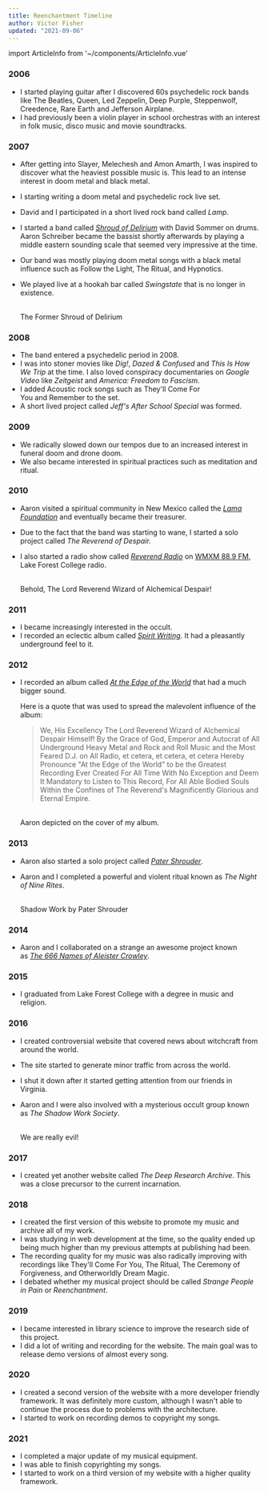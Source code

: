 ```yaml
---
title: Reenchantment Timeline
author: Victor Fisher
updated: "2021-09-06"
---
```


import ArticleInfo from '~/components/ArticleInfo.vue'

<ArticleInfo :articleData="$frontmatter" />

### 2006

- I started playing guitar after I discovered 60s psychedelic rock bands like The Beatles, Queen, Led Zeppelin, Deep Purple, Steppenwolf, Creedence, Rare Earth and Jefferson Airplane.
- I had previously been a violin player in school orchestras with an interest in folk music, disco music and movie soundtracks.

### 2007

- After getting into Slayer, Melechesh and Amon Amarth, I was inspired to discover what the heaviest possible music is. This lead to an intense interest in doom metal and black metal.
- I starting writing a doom metal and psychedelic rock live set.
- David and I participated in a short lived rock band called *Lamp*.
- I started a band called *[Shroud of Delirium](https://reenchantment.bandcamp.com/album/the-former-shroud-of-delirium)* with David Sommer on drums. Aaron Schreiber became the bassist shortly afterwards by playing a middle eastern sounding scale that seemed very impressive at the time.
- Our band was mostly playing doom metal songs with a black metal influence such as Follow the Light, The Ritual, and Hypnotics.
- We played live at a hookah bar called *Swingstate* that is no longer in existence.

  <g-image src="~/assets/shroud-of-delirium-animation.gif" alt="The Former Shroud of Delirium" width="500" /><br />
  The Former Shroud of Delirium

### 2008

- The band entered a psychedelic period in 2008.
- I was into stoner movies like *Dig!*, *Dazed & Confused* and *This Is How We Trip* at the time. I also loved conspiracy documentaries on *Google Video* like *Zeitgeist* and *America: Freedom to Fascism*.
- I added Acoustic rock songs such as They'll Come For You and Remember to the set.
- A short lived project called *Jeff's After School Special* was formed.

### 2009

- We radically slowed down our tempos due to an increased interest in funeral doom and drone doom.
- We also became interested in spiritual practices such as meditation and ritual.

### 2010

- Aaron visited a spiritual community in New Mexico called the *[Lama Foundation](https://www.lamafoundation.org/)* and eventually became their treasurer.
- Due to the fact that the band was starting to wane, I started a solo project called *The Reverend of Despair.*
- I also started a radio show called *[Reverend Radio](https://reenchantment.bandcamp.com/album/the-reverend-radio-promos)* on [WMXM 88.9 FM](http://wmxm.org/), Lake Forest College radio.

  <g-image src="~/assets/forest-reverend.jpg" alt="The Lord Reverend Wizard of Alchemical Despair" width="500" /><br />
  Behold, The Lord Reverend Wizard of Alchemical Despair!

### 2011

- I became increasingly interested in the occult.
- I recorded an eclectic album called *[Spirit Writing](https://reenchantment.bandcamp.com/album/spirit-writing)*. It had a pleasantly underground feel to it.

### 2012

- I recorded an album called *[At the Edge of the World](https://reenchantment.bandcamp.com/album/at-the-edge-of-the-world)* that had a much bigger sound.

  Here is a quote that was used to spread the malevolent influence of the album:
  > We, His Excellency The Lord Reverend Wizard of Alchemical Despair Himself! By the Grace of God, Emperor and Autocrat of All Underground Heavy Metal and Rock and Roll Music and the Most Feared D.J. on All Radio, et cetera, et cetera, et cetera Hereby Pronounce "At the Edge of the World" to be the Greatest Recording Ever Created For All Time With No Exception and Deem It Mandatory to Listen to This Record, For All Able Bodied Souls Within the Confines of The Reverend's Magnificently Glorious and Eternal Empire.

  <g-image src="~/assets/at-the-edge-of-the-world.jpg" alt="At the Edge of the World" width="500" /><br />
  Aaron depicted on the cover of my album.
  
### 2013

- Aaron also started a solo project called *[Pater Shrouder](https://patershrouder.bandcamp.com/)*.
- Aaron and I completed a powerful and violent ritual known as *The Night of Nine Rites*.

  <g-image src="~/assets/shadow-work-by-pater-shrouder.jpg" alt="Shadow Work by Pater Shrouder" width="500" /><br />
  Shadow Work by Pater Shrouder

### 2014

- Aaron and I collaborated on a strange an awesome project known as *[The 666 Names of Aleister Crowley](/the-666-names-of-aleister-crowley)*.

### 2015

- I graduated from Lake Forest College with a degree in music and religion.

### 2016

- I created controversial website that covered news about witchcraft from around the world.
- The site started to generate minor traffic from across the world.
- I shut it down after it started getting attention from our friends in Virginia.
- Aaron and I were also involved with a mysterious occult group known as *The Shadow Work Society*.

  <g-image src="~/assets/strange-people-in-pain.jpg" alt="The Show Work Society" width="500" /><br />
  We are really evil!

### 2017

- I created yet another website called *The Deep Research Archive*. This was a close precursor to the current incarnation.

### 2018

- I created the first version of this website to promote my music and archive all of my work.
- I was studying in web development at the time, so the quality ended up being much higher than my previous attempts at publishing had been.
- The recording quality for my music was also radically improving with recordings like They'll Come For You, The Ritual, The Ceremony of Forgiveness, and Otherworldly Dream Magic.
- I debated whether my musical project should be called *Strange People in Pain* or *Reenchantment*.

### 2019

- I became interested in library science to improve the research side of this project.
- I did a lot of writing and recording for the website. The main goal was to release demo versions of almost every song.

### 2020

- I created a second version of the website with a more developer friendly framework. It was definitely more custom, although I wasn't able to continue the process due to problems with the architecture.
- I started to work on recording demos to copyright my songs.

### 2021

- I completed a major update of my musical equipment.
- I was able to finish copyrighting my songs.
- I started to work on a third version of my website with a higher quality framework.
